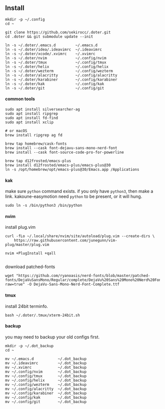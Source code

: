 

## Install

```
mkdir -p ~/.config
cd ~

git clone https://github.com/sekirocc/.doter.git
cd .doter && git submodule update --init

ln -s ~/.doter/.emacs.d         ~/.emacs.d
ln -s ~/.doter/idea/.ideavimrc  ~/.ideavimrc
ln -s ~/.doter/xcode/.xvimrc    ~/.xvimrc
ln -s ~/.doter/nvim             ~/.config/nvim
ln -s ~/.doter/tmux             ~/.config/tmux
ln -s ~/.doter/helix            ~/.config/helix
ln -s ~/.doter/wezterm          ~/.config/wezterm
ln -s ~/.doter/alacritty        ~/.config/alacritty
ln -s ~/.doter/karabiner        ~/.config/karabiner
ln -s ~/.doter/kak              ~/.config/kak
ln -s ~/.doter/git              ~/.config/git
```

#### common tools

```
sudo apt install silversearcher-ag
sudo apt install ripgrep
sudo apt install fd-find
sudo apt install xclip

# or macOS
brew install ripgrep ag fd

brew tap homebrew/cask-fonts
brew install --cask font-dejavu-sans-mono-nerd-font
brew install --cask font-source-code-pro-for-powerline

brew tap d12frosted/emacs-plus
brew install d12frosted/emacs-plus/emacs-plus@30
ln -s /opt/homebrew/opt/emacs-plus@30/Emacs.app /Applications
```


#### kak

make sure `python` command exists. if you only have `python3`, then make a link.
kakoune-easymotion need `python` to be present, or it will hung.

```
sudo ln -s /bin/python3 /bin/python
```

#### nvim

install plug.vim

```
curl -fLo ~/.local/share/nvim/site/autoload/plug.vim --create-dirs \
    https://raw.githubusercontent.com/junegunn/vim-plug/master/plug.vim

nvim +PlugInstall +qall


```

download patched-fonts

```
wget "https://github.com/ryanoasis/nerd-fonts/blob/master/patched-fonts/DejaVuSansMono/Regular/complete/DejaVu%20Sans%20Mono%20Nerd%20Font%20Complete.ttf?raw=true" -O DejaVu-Sans-Mono-Nerd-Font-Complete.ttf
```

#### tmux

install 24bit terminfo.

```
bash ~/.doter/.tmux/xterm-24bit.sh
```



#### backup

you may need to backup your old configs first.

```
mkdir -p ~/.dot_backup
cd ~

mv ~/.emacs.d           ~/.dot_backup
mv ~/.ideavimrc         ~/.dot_backup
mv ~/.xvimrc            ~/.dot_backup
mv ~/.config/nvim       ~/.dot_backup
mv ~/.config/tmux       ~/.dot_backup
mv ~/.config/helix      ~/.dot_backup
mv ~/.config/wezterm    ~/.dot_backup
mv ~/.config/alacritty  ~/.dot_backup
mv ~/.config/karabiner  ~/.dot_backup
mv ~/.config/kak        ~/.dot_backup
mv ~/.config/git        ~/.dot_backup
```
